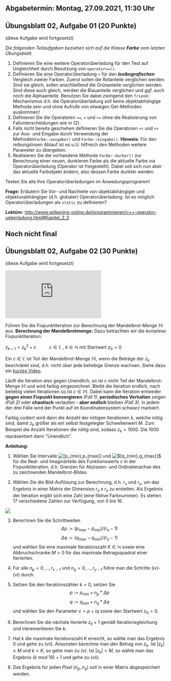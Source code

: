 ## Abgabetermin: Montag, 27.09.2021, 11:30 Uhr

## Übungsblatt 02, Aufgabe 01 (20 Punkte)
(diese Aufgabe wird fortgesetzt)

*Die folgenden Teilaufgaben beziehen sich auf die Klasse **Farbe** vom letzten Übungsblatt.*

1.	Definieren Sie eine weitere Operatorüberladung für den Test auf Ungleichheit durch Benutzung von  `operator==()`.
2.	Definieren Sie eine Operatorüberladung `<` für den ***lexikografischen*** Vergleich zweier Farben. Zuerst sollen die Rotanteile verglichen werden. Sind sie gleich, sollen anschließend die Grünanteile verglichen werden. Sind diese auch gleich, werden die Blauanteile verglichen und ggf. auch noch die Alphaanteile. Benutzen Sie dabei zwingend den `friend`-Mechanismus d.h. die Operatorüberladung soll keine objektabhängige Methode sein und ohne Aufrufe von etwaigen Get-Methoden auskommen!
3.	Definieren Sie die Operatoren `<=`, `>` und `>=` ohne die Realisierung von Fallunterscheidungen wie in (2).
4.	Falls nicht bereits geschehen definieren Sie die Operatoren `<<` und `>>` zur Aus- und Eingabe durch Verwendung der Methoden`Farbe::ausgabe()` und `Farbe::eingabe()`.
**Hinweis**: Für den reibungslosen Ablauf ist es u.U. hilfreich den Methoden weitere Parameter zu übergeben.
5.	Realisieren Sie die vorhandene Methode `Farbe::darker()` zur Berechnung einer neuen, dunkleren Farbe als die aktuelle Farbe via Operatorüberladung (Operator ist freigestellt). Dabei soll sich nun aber das aktuelle Farbobjekt ändern, also dessen Farbe dunkler werden. 

Testen Sie alle Ihre Operatorüberladungen im Anwedungsprogramm!

**Frage:**
Erläutern Sie Vor- und Nachteile von objektabhängiger und objektunabhängiger (d.h. globaler) Operatorüberladung. Ist es möglich Operatorüberladungen als `static` zu definieren? 

***Lektüre:*** http://www.wilkening-online.de/programmieren/c++-operator-ueberladung.html#Kapitel_2_3


## Noch nicht final
## Übungsblatt 02, Aufgabe 02 (30 Punkte)
(diese Aufgabe wird fortgesetzt)

![\Large x=\frac{-a\pm\sqrt{b^2-4ac}}{2a}](https://latex.codecogs.com/svg.latex?x%3D%5Cfrac%7B-b%5Cpm%5Csqrt%7Bb%5E2-4ac%7D%7D%7B2a%7D)

Führen Sie die Fixpunktiteration zur Berechnung der Mandelbrot-Menge $\mathbb{M}$ aus. 
**Berechnung der Mandelbrotmenge:**
Dazu betrachten wir die *komplexe* Fixpunktiteration:

$z_{k+1} = z_k^2+ c$ $\quad \quad$  $c ∈ \mathbb{C}$ , $k ∈ \mathbb{N}$ mit Startwert $z_0 = 0$

Ein $c ∈ \mathbb{C}$ ist Teil der Mandelbrot-Menge $\mathbb{M}$, wenn die Beträge der $z_k$ beschränkt sind, d.h. nicht über jede beliebige Grenze wachsen. Siehe dazu ein [kurzes Video](https://youtu.be/ovJcsL7vyrk?t=410).

Läuft die Iteration also gegen Unendlich, so ist $c$ nicht Teil der Mandelbrot-Menge $\mathbb{M}$ und wird farbig eingezeichnet. Bleibt die Iteration endlich, nach beliebig vielen Iterationen so ist $c ∈ \mathbb{M}$.
Dabei kann die Iteration entweder **gegen einen Fixpunkt konvergieren** *(Fall 1)*, **periodisches Verhalten** zeigen *(Fall 2)* oder **chaotisch** verlaufen - **aber endlich** bleiben *(Fall 3)*. In jedem der drei Fälle wird der Punkt auf im Koordinatensystem schwarz markiert.

Farbig codiert wird dann die Anzahl der nötigen Iterationen $k$, welche nötig sind, damit $z_k$ größer als ein selbst festgelegter Schwellenwert $M$. Zum Beispiel die Anzahl Iterationen die nötig sind, sodass $z_k > 1000$. Die $1000$ repräsentiert dann "Unendlich".


**Anleitung:**

1. Wählen Sie Intervalle <img src="https://latex.codecogs.com/svg.image?[p_{min},p_{max}]" title="[p_{min},p_{max}]" /> und <img src="https://latex.codecogs.com/svg.image?$[q_{min},q_{max}]$" title="$[q_{min},q_{max}]$" /> für  die Real- und Imaginärteile des Funktionswerts $c$ in der Fixpunktiteration, d.h. Grenzen für Abzissen- und Ordinatenachse des zu zeichnenden Mandelbrot-Bildes.

2. Wählen Sie die Bild-Auflösung zur Berechnung, d.h. $r_x$ und $r_y$, um das Ergebnis in einer Matrix der Dimension $r_x$ x $r_y$ zu erstellen. Als Ergebnis der Iteration ergibt sich eine Zahl (eine fiktive Farbnummer). Es stehen 17 verschiedene Zahlen zur Verfügung, von 0 bis 16.


<img align="center" src="https://render.githubusercontent.com/render/math?math=%5CHuge%20%5CDelta%20p%20%3A%3D%20(p_%7Bmax%7D-p_%7Bmin%7D)%20%2F%20(r_x-1)">


3. Berechnen Sie die Schrittweiten $$Δ p := (p_{max}-p_{min}) / (r_x-1)$$     $$Δ q := (q_{max}-q_{min}) / (r_y-1)$$ und wählen Sie eine maximale Iterationszahl $K ∈ \mathbb{N}$ sowie eine Abbruchschranke $M>0$ für das maximale Betragsquadrat einer Iterierten.
4. Für alle $n_p=0,...,r_{x-1}$ und $n_q=0,...,r_{y-1}$ führe man die Schritte (iv)-(vi) durch.
5.	Setzen Sie den Iterationszähler $k=0$, setzen Sie $$p:=p_{min}+n_p * Δ p$$ $$q:=q_{min}+n_q * Δ q$$ und 			wählen Sie den Parameter $c=p+iq$ sowie den Startwert $z_0=0$. 
6. Berechnen Sie die nächste Iterierte $z_k+1$ gemäß Iterationsgleichung und inkrementieren Sie $k$.
7. Hat $k$ die maximale Iterationszahl $K$ erreicht, so wähle man das Ergebnis $0$ und gehe zu (vii).
Ansonsten berechne man den Betrag von $z_k$.
Ist $|z_k| \leq M$ und $k < K$, so gehe man zu (v).
Ist $|z_k| > M$, so wähle man das Ergebnis $(k$ mod $16) + 1$ und gehe zu (vii).

8. Das Ergebnis für jeden *Pixel* $(n_p, n_q)$ soll in einer Matrix abgespeichert werden. 

